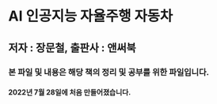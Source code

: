 # AI 인공지능 자율주행 자동차
## 저자 : 장문철, 출판사 : 앤써북

### 본 파일 및 내용은 해당 책의 정리 및 공부를 위한 파일입니다.
#### 2022년 7월 28일에 처음 만들어졌습니다. 
